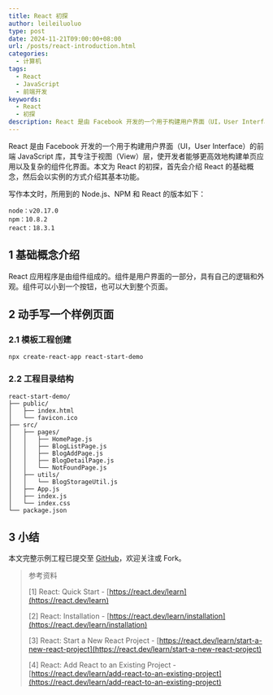 ```yaml
---
title: React 初探
author: leileiluoluo
type: post
date: 2024-11-21T09:00:00+08:00
url: /posts/react-introduction.html
categories:
  - 计算机
tags:
  - React
  - JavaScript
  - 前端开发
keywords:
  - React
  - 初探
description: React 是由 Facebook 开发的一个用于构建用户界面（UI，User Interface）的前端 JavaScript 库，其专注于视图（View）层，使开发者能够更高效地构建单页应用以及复杂的组件化界面。本文为 React 的初探，会介绍 React 的基础概念与基本功能。
---
```


React 是由 Facebook 开发的一个用于构建用户界面（UI，User Interface）的前端 JavaScript 库，其专注于视图（View）层，使开发者能够更高效地构建单页应用以及复杂的组件化界面。本文为 React 的初探，首先会介绍 React 的基础概念，然后会以实例的方式介绍其基本功能。

写作本文时，所用到的 Node.js、NPM 和 React 的版本如下：

```text
node：v20.17.0
npm：10.8.2
react：18.3.1
```

## 1 基础概念介绍

React 应用程序是由组件组成的。组件是用户界面的一部分，具有自己的逻辑和外观。组件可以小到一个按钮，也可以大到整个页面。

## 2 动手写一个样例页面

### 2.1 模板工程创建

```shell
npx create-react-app react-start-demo
```

### 2.2 工程目录结构

```text
react-start-demo/
├── public/
│   ├── index.html
│   └── favicon.ico
├── src/
│   ├── pages/
│   │   ├── HomePage.js
│   │   ├── BlogListPage.js
│   │   ├── BlogAddPage.js
│   │   ├── BlogDetailPage.js
│   │   └── NotFoundPage.js
│   ├── utils/
│   │   └── BlogStorageUtil.js
│   ├── App.js
│   ├── index.js
│   └── index.css
└── package.json
```

## 3 小结

本文完整示例工程已提交至 [GitHub](https://github.com/leileiluoluo/react-exercises/tree/main/react-start-demo)，欢迎关注或 Fork。

> 参考资料
>
> [1] React: Quick Start - [https://react.dev/learn](https://react.dev/learn)
>
> [2] React: Installation - [https://react.dev/learn/installation](https://react.dev/learn/installation)
>
> [3] React: Start a New React Project - [https://react.dev/learn/start-a-new-react-project](https://react.dev/learn/start-a-new-react-project)
>
> [4] React: Add React to an Existing Project - [https://react.dev/learn/add-react-to-an-existing-project](https://react.dev/learn/add-react-to-an-existing-project)
